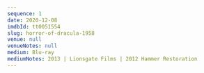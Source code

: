 ```yaml
---
sequence: 1
date: 2020-12-08
imdbId: tt0051554
slug: horror-of-dracula-1958
venue: null
venueNotes: null
medium: Blu-ray
mediumNotes: 2013 | Lionsgate Films | 2012 Hammer Restoration
---
```


